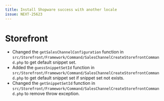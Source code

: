 ```yaml
---
title: Install Shopware success with another locale
issue: NEXT-25623
---
```

# Storefront
* Changed the `getSalesChannelConfiguration` function in `src/Storefront/Framework/Command/SalesChannelCreateStorefrontCommand.php` to get default snippet set.
* Added the `guessSnippetSetId` function in `src/Storefront/Framework/Command/SalesChannelCreateStorefrontCommand.php` to get default snippet set if snippet set not exists.
* Changed the `getSnippetSetId` function in `src/Storefront/Framework/Command/SalesChannelCreateStorefrontCommand.php` to remove throw exception.
